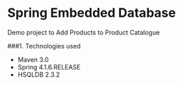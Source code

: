 Spring Embedded Database
===============================
Demo project to Add Products to Product Catalogue

###1. Technologies used
* Maven 3.0
* Spring 4.1.6.RELEASE
* HSQLDB 2.3.2
